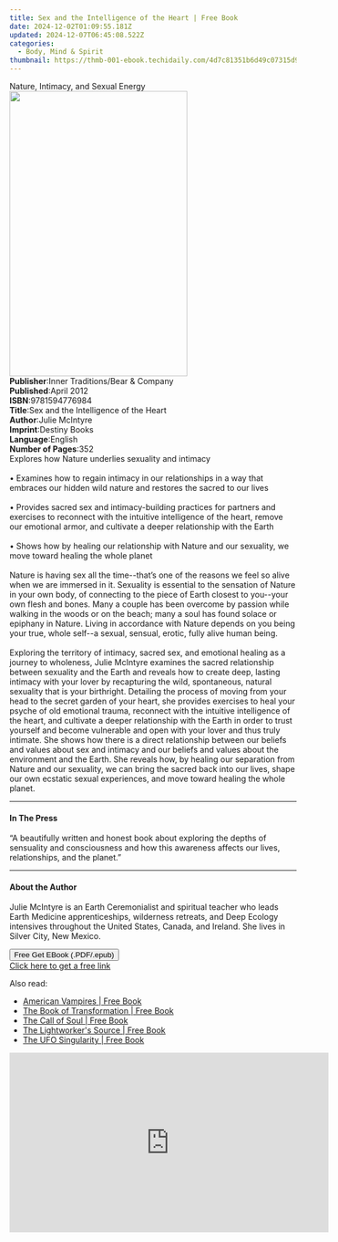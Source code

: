 ```yaml
---
title: Sex and the Intelligence of the Heart | Free Book
date: 2024-12-02T01:09:55.181Z
updated: 2024-12-07T06:45:08.522Z
categories:
  - Body, Mind & Spirit
thumbnail: https://thmb-001-ebook.techidaily.com/4d7c81351b6d49c07315d9104218f56fd1bc31fcbf8c6886245f54e63b39d7e7.jpg
---
```

<main id="book-container">
  <div class="flex flex-col">
    <div class="book-brief flex-1 py-6 px-4 sm:p-6 md:py-10 md:px-8">
      <!-- brief-->
      <div class="book-brief-main">Nature, Intimacy, and Sexual Energy</div>
    </div>
    <div
      class="book-meta-info flex-1 grid gap-4 col-start-1 col-end-3 row-start-1 sm:mb-6 sm:grid-cols-4 lg:gap-6 lg:col-start-2 lg:row-end-6 lg:row-span-6 lg:mb-0"
    >
      <div
        class="book-meta-info-left place-content-center mt-4 p-4 text-sm leading-6 col-start-2 col-span-2 dark:text-slate-400"
      >
        <img
          class="w-full h-500 object-cover rounded-lg sm:h-255 sm:col-span-2 lg:col-span-full"
          src="https://img-001-ebook.techidaily.com/cb38d7877bdc4cb636301a9be5536c225dedbe82a1ecdcd8dc3614b40b160e88.jpg"
          alt=""
          width="312"
          height="500"
        />
      </div>
      <div
        class="book-meta-info-right mt-2 col-start-1 row-start-2 col-span-3 self-center"
      >
        <!-- meta data  -->
        <div class="flex flex-col px-4 md:px-8">
          <div class="flex-1">
            <strong>Publisher</strong>:<span class="px-2"
              >Inner Traditions/Bear &amp; Company</span
            >
          </div>
          <div class="flex-1">
            <strong>Published</strong>:<span class="px-2">April 2012</span>
          </div>
          <div class="flex-1">
            <strong>ISBN</strong>:<span class="px-2">9781594776984</span>
          </div>
          <div class="flex-1">
            <strong>Title</strong>:<span class="px-2"
              >Sex and the Intelligence of the Heart</span
            >
          </div>
          <div class="flex-1">
            <strong>Author</strong>:<span class="px-2">Julie McIntyre</span>
          </div>
          <div class="flex-1">
            <strong>Imprint</strong>:<span class="px-2">Destiny Books</span>
          </div>
          <div class="flex-1">
            <strong>Language</strong>:<span class="px-2">English</span>
          </div>
          <div class="flex-1">
            <strong>Number of Pages</strong>:<span class="px-2">352</span>
          </div>
        </div>
      </div>
    </div>
    <div class="book-description flex-1 py-6 px-4 sm:p-6 md:py-10 md:px-8">
      <div class="book-description-main">
        <div accordion-content="" id="description">
          Explores how Nature underlies sexuality and intimacy <br />
          <br />• Examines how to regain intimacy in our relationships in a way
          that embraces our hidden wild nature and restores the sacred to our
          lives <br />
          <br />• Provides sacred sex and intimacy-building practices for
          partners and exercises to reconnect with the intuitive intelligence of
          the heart, remove our emotional armor, and cultivate a deeper
          relationship with the Earth <br />
          <br />• Shows how by healing our relationship with Nature and our
          sexuality, we move toward healing the whole planet <br />
          <br />Nature is having sex all the time--that’s one of the reasons we
          feel so alive when we are immersed in it. Sexuality is essential to
          the sensation of Nature in your own body, of connecting to the piece
          of Earth closest to you--your own flesh and bones. Many a couple has
          been overcome by passion while walking in the woods or on the beach;
          many a soul has found solace or epiphany in Nature. Living in
          accordance with Nature depends on you being your true, whole self--a
          sexual, sensual, erotic, fully alive human being. <br />
          <br />Exploring the territory of intimacy, sacred sex, and emotional
          healing as a journey to wholeness, Julie McIntyre examines the sacred
          relationship between sexuality and the Earth and reveals how to create
          deep, lasting intimacy with your lover by recapturing the wild,
          spontaneous, natural sexuality that is your birthright. Detailing the
          process of moving from your head to the secret garden of your heart,
          she provides exercises to heal your psyche of old emotional trauma,
          reconnect with the intuitive intelligence of the heart, and cultivate
          a deeper relationship with the Earth in order to trust yourself and
          become vulnerable and open with your lover and thus truly intimate.
          She shows how there is a direct relationship between our beliefs and
          values about sex and intimacy and our beliefs and values about the
          environment and the Earth. She reveals how, by healing our separation
          from Nature and our sexuality, we can bring the sacred back into our
          lives, shape our own ecstatic sexual experiences, and move toward
          healing the whole planet.
        </div>
        <div class="accordion-fader"></div>
      </div>
    </div>
    <div class="book-excerpts flex-1 py-6 px-4 sm:p-6 md:py-10 md:px-8">
      <!-- excerpts-->
      <div class="book-excerpts-main">
        <hr />
        <h4 class="placeholder placeholder-heading">
          <span>In The Press</span>
        </h4>
        <p>
          “A beautifully written and honest book about exploring the depths of
          sensuality and consciousness and how this awareness affects our lives,
          relationships, and the planet.”
        </p>
      </div>
    </div>
    <div class="book-about-author flex-1 py-6 px-4 sm:p-6 md:py-10 md:px-8">
      <!-- about author-->
      <div class="book-main-author-main">
        <hr />
        <h4 class="placeholder placeholder-heading">
          <span>About the Author</span>
        </h4>
        <p>
          Julie McIntyre is an Earth Ceremonialist and spiritual teacher who
          leads Earth Medicine apprenticeships, wilderness retreats, and Deep
          Ecology intensives through­out the United States, Canada, and Ireland.
          She lives in Silver City, New Mexico.
        </p>
      </div>
    </div>
    <div class="book-free-get flex-1 py-6 px-4 sm:p-6 md:py-10 md:px-8">
      <button
        id="btn-free-get"
        class="bg-blue-500 hover:bg-blue-700 text-white font-bold py-2 px-4 rounded"
      >
        Free Get EBook (.PDF/.epub)
      </button>
      <div id="countdown-display" class="px-2 text-lg mt-2"></div>
      <a
        id="free-link"
        class="hidden bg-blue-500 hover:bg-blue-700 text-white font-bold py-2 px-4 rounded"
        href="https://www.ebooks.com/en-us/book/95782772/sex-and-the-intelligence-of-the-heart/julie-mcintyre/"
        target="_blank"
        >Click here to get a free link</a
      >
    </div>
    <script>
      let countdownTime = 0;
      let countdownInterval = null;
      document
        .getElementById('btn-free-get')
        .addEventListener('click', startCountdown);
      function startCountdown() {
        countdownTime = new Date().getTime() + 60000 * 3;
        countdownInterval = setInterval(updateCountdown, 1000);
        document.getElementById('btn-free-get').disabled = true;
        document
          .getElementById('btn-free-get')
          .classList.add('bg-gray-500', 'cursor-not-allowed');
      }
      function updateCountdown() {
        let currentTime = new Date().getTime();
        let timeLeft = countdownTime - currentTime;
        let secondsLeft = Math.floor(timeLeft / 1000);
        document.getElementById('countdown-display').innerHTML =
          `Remaining time: ${secondsLeft} seconds.`;
        if (secondsLeft <= 0) {
          clearInterval(countdownInterval);
          document.getElementById('btn-free-get').classList.add('hidden');
          document.getElementById('free-link').classList.remove('hidden');
          document.getElementById('countdown-display').innerHTML = '';
        }
      }
    </script>
  </div>
</main>

<ins class="adsbygoogle"
      style="display:block"
      data-ad-client="ca-pub-7571918770474297"
      data-ad-slot="8358498916"
      data-ad-format="auto"
      data-full-width-responsive="true"></ins>
    

<span class="atpl-alsoreadstyle">Also read:</span>
<div><ul>
<li><a href="https://novels-ebooks.techidaily.com/138621324-9781601635884-american-vampires/"><u>American Vampires | Free Book</u></a></li>
<li><a href="https://novels-ebooks.techidaily.com/138621325-9781601635983-the-book-of-transformation/"><u>The Book of Transformation | Free Book</u></a></li>
<li><a href="https://novels-ebooks.techidaily.com/138621318-9781601635198-the-call-of-soul/"><u>The Call of Soul | Free Book</u></a></li>
<li><a href="https://novels-ebooks.techidaily.com/138621321-9781601635501-the-lightworkers-source/"><u>The Lightworker's Source | Free Book</u></a></li>
<li><a href="https://novels-ebooks.techidaily.com/138621319-9781601635587-the-ufo-singularity/"><u>The UFO Singularity | Free Book</u></a></li>
</ul></div>

<!-- affiliate ads begin -->
<iframe width="560" height="315" src="https://www.youtube.com/embed/YezPJZzPJ8Q?si=xF1t4BQHFquzvnzE" title="YouTube video player" frameborder="0" allow="accelerometer; autoplay; clipboard-write; encrypted-media; gyroscope; picture-in-picture; web-share" referrerpolicy="strict-origin-when-cross-origin" allowfullscreen></iframe>
<!-- affiliate ads end -->

